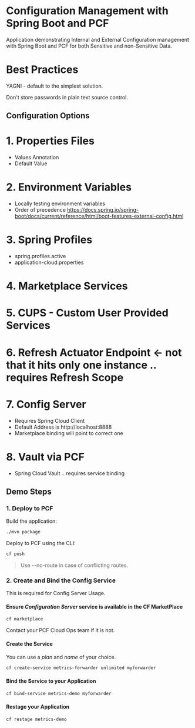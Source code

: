 # Configuration Management with Spring Boot and PCF

Application demonstrating Internal and External Configuration management with Spring Boot and PCF for both Sensitive and non-Sensitive Data.

# Best Practices 

YAGNI - default to the simplest solution. 

Don't store passwords in plain text source control. 

## Configuration Options  

# 1. Properties Files
- Values Annotation
- Default Value 

# 2. Environment Variables
- Locally testing environment variables
- Order of precedence 
https://docs.spring.io/spring-boot/docs/current/reference/html/boot-features-external-config.html 

# 3. Spring Profiles 
- spring.profiles.active
- application-cloud.properties

# 4. Marketplace Services 

# 5. CUPS - Custom User Provided Services  

# 6. Refresh Actuator Endpoint <- not that it hits only one instance  .. requires Refresh Scope 

# 7. Config Server
- Requires Spring Cloud Client 
- Default Address is http://localhost:8888
- Marketplace binding will point to correct one

# 8. Vault via PCF
- Spring Cloud Vault .. requires service binding 

## Demo Steps

### 1. Deploy to PCF

Build the application:

```sh
./mvn package
```

Deploy to PCF using the CLI:

```sh
cf push
```

> Use --no-route in case of conflicting routes.

### 2. Create and Bind the Config Service

This is required for Config Server Usage.

#### Ensure *Configuration Server* service is available in the CF MarketPlace

```sh
cf marketplace
```

Contact your PCF Cloud Ops team if it is not.

#### Create the Service

You can use a *plan* and *name* of your choice.

```sh
cf create-service metrics-forwarder unlimited myforwarder
```

#### Bind the Service to your Application

```sh
cf bind-service metrics-demo myforwarder
```

#### Restage your Application

```sh
cf restage metrics-demo
```
